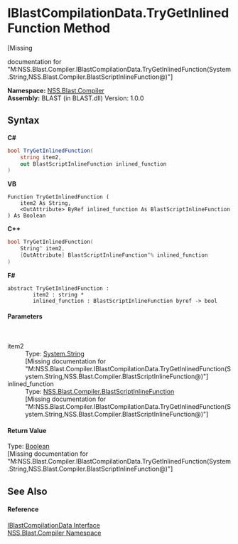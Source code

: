 # IBlastCompilationData.TryGetInlinedFunction Method 
 

\[Missing <summary> documentation for "M:NSS.Blast.Compiler.IBlastCompilationData.TryGetInlinedFunction(System.String,NSS.Blast.Compiler.BlastScriptInlineFunction@)"\]

**Namespace:**&nbsp;<a href="26a25caa-f50b-92ad-f15c-dbb9db1493ae.md">NSS.Blast.Compiler</a><br />**Assembly:**&nbsp;BLAST (in BLAST.dll) Version: 1.0.0

## Syntax

**C#**<br />
``` C#
bool TryGetInlinedFunction(
	string item2,
	out BlastScriptInlineFunction inlined_function
)
```

**VB**<br />
``` VB
Function TryGetInlinedFunction ( 
	item2 As String,
	<OutAttribute> ByRef inlined_function As BlastScriptInlineFunction
) As Boolean
```

**C++**<br />
``` C++
bool TryGetInlinedFunction(
	String^ item2, 
	[OutAttribute] BlastScriptInlineFunction^% inlined_function
)
```

**F#**<br />
``` F#
abstract TryGetInlinedFunction : 
        item2 : string * 
        inlined_function : BlastScriptInlineFunction byref -> bool 

```


#### Parameters
&nbsp;<dl><dt>item2</dt><dd>Type: <a href="https://docs.microsoft.com/dotnet/api/system.string" target="_blank" rel="noopener noreferrer">System.String</a><br />\[Missing <param name="item2"/> documentation for "M:NSS.Blast.Compiler.IBlastCompilationData.TryGetInlinedFunction(System.String,NSS.Blast.Compiler.BlastScriptInlineFunction@)"\]</dd><dt>inlined_function</dt><dd>Type: <a href="3fbdacdd-dea0-1dcb-3082-313eb48e07f8.md">NSS.Blast.Compiler.BlastScriptInlineFunction</a><br />\[Missing <param name="inlined_function"/> documentation for "M:NSS.Blast.Compiler.IBlastCompilationData.TryGetInlinedFunction(System.String,NSS.Blast.Compiler.BlastScriptInlineFunction@)"\]</dd></dl>

#### Return Value
Type: <a href="https://docs.microsoft.com/dotnet/api/system.boolean" target="_blank" rel="noopener noreferrer">Boolean</a><br />\[Missing <returns> documentation for "M:NSS.Blast.Compiler.IBlastCompilationData.TryGetInlinedFunction(System.String,NSS.Blast.Compiler.BlastScriptInlineFunction@)"\]

## See Also


#### Reference
<a href="d2afd70e-15cd-df6e-c1b9-6e1d3e9552bd.md">IBlastCompilationData Interface</a><br /><a href="26a25caa-f50b-92ad-f15c-dbb9db1493ae.md">NSS.Blast.Compiler Namespace</a><br />
